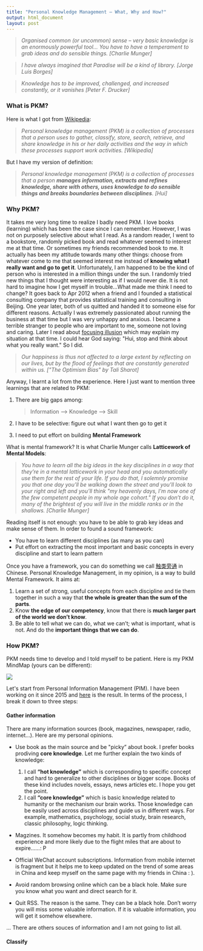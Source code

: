 ```yaml
---
title: "Personal Knowledge Management — What, Why and How?"
output: html_document
layout: post
---
```


> _Organised common (or uncommon) sense – very basic knowledge is an enormously powerful tool... You have to have a temperament to grab ideas and do sensible things. [Charlie Munger]_

> _I have always imagined that Paradise will be a kind of library. [Jorge Luis Borges]_

> _Knowledge has to be improved, challenged, and increased constantly, or it vanishes  [Peter F. Drucker]_

### What is PKM?

Here is what I got from  [Wikipedia](https://en.wikipedia.org/wiki/Personal_knowledge_management):

> _Personal knowledge management (PKM) is a collection of processes that a person uses to gather, classify, store, search, retrieve, and share knowledge in his or her daily activities and the way in which these processes support work activities. [Wikipedia]_

But I have my version of definition:

> _Personal knowledge management (PKM) is a collection of processes that a person **manages information, extracts and refines knowledge, share with others, uses knowledge to do sensible things and breaks boundaries between disciplines**. [Hui]_

### Why PKM?

It takes me very long time to realize I badly need PKM. I love books (learning) which has been the case since I can remember. However, I was not on purposely selective about what I read. As a random reader, I went to a bookstore, randomly picked book and read whatever seemed to interest me at that time. Or sometimes my friends recommended book to me. It actually has been my attitude towards many other things: choose from whatever come to me that seemed interest me instead of **knowing what I really want and go to get it**. Unfortunately, I am happened to be the kind of person who is interested in a million things under the sun. I randomly tried new things that I thought were interesting as if I would never die. It is not hard to imagine how I get myself in trouble...What made me think I need to change? It goes back to Apr 2012 when a friend and I founded a statistical consulting company that provides statistical training and consulting in Beijing. One year later, both of us quitted and handed it to someone else for different reasons. Actually I was extremely passionated about running the business at that time but I was very unhappy and anxious. I became a terrible stranger to people who are important to me, someone not loving and caring. Later I read about [focusing illusion](https://www.edge.org/response-detail/11984) which may explain my situation at that time. I could hear God saying: "Hui, stop and think about what you really want." So I did. 

> _Our happiness is thus not affected to a large extent by reflecting on our lives, but by the flood of feelings that are constantly generated within us. ["The Optimism Bias" by Tali Sharot]_

Anyway, I learnt a lot from the experience. Here I just want to mention three learnings that are related to PKM:

1. There are big gaps among:  

    > Information —> Knowledge —> Skill
    
1. I have to be selective: figure out what I want then go to get it
1. I need to put effort on building **Mental Framework**

What is mental framework? It is what Charlie Munger calls **Latticework of Mental Models**:

> _You have to learn all the big ideas in the key disciplines in a way that they’re in a mental latticework in your head and you automatically use them for the rest of your life. If you do that, I solemnly promise you that one day you’ll be walking down the street and you’ll look to your right and left and you’ll think "my heavenly days, I’m now one of the few competent people in my whole age cohort." If you don’t do it, many of the brightest of you will live in the middle ranks or in the shallows. [Charlie Munger]_

Reading itself is not enough: you have to be able to grab key ideas and make sense of them. In order to found a sound framework: 

- You have to learn different disciplines (as many as you can)
- Put effort on extracting the most important and basic concepts in every discipline and start to learn pattern 

Once you have a framework, you can do something we call [触类旁通](http://dictionary.pinpinchinese.com/definitions/t/觸類旁通-chuleipangtong) in Chinese. Personal Knowledge Management, in my opinion, is a way to build Mental Framework. It aims at: 

1. Learn a set of strong, useful concepts from each discipline and tie them together in such a way that **the whole is greater than the sum of the parts**. 
1. Know **the edge of our competency**, know that there is **much larger part of the world we don’t know**.
1. Be able to tell what we can do, what we can’t; what is important, what is not. And do the **important things that we can do**.

### How PKM?

PKM needs time to develop and I told myself to be patient. Here is my PKM MindMap (yours can be different):

![](http://linhui.org/images/MindMap/PKM.png)

Let's start from Personal Information Management (PIM). I have been working on it since 2015 and [here](http://hui1987.com/) is the result. In terms of the process, I break it down to three steps:

#### Gather information 

There are many information sources (book, magazines, newspaper, radio, internet...). Here are my personal opinions. 

- Use book as the main source and be "picky” about book. I prefer books prodiving **core knowledge**. Let me further explain the two kinds of knowledge: 

    1. I call  **“hot knowledge”** which is corresponding to specific concept and hard to generalize to other disciplines or bigger scope. Books of these kind includes novels, essays, news articles etc. I hope you get the point. 
    1. I call **“core knowledge”** which is basic knowledge related to humanity or the mechanism our brain works. Those knowledge can be easily used  across disciplines and guide us in different ways. For example, mathematics, psychology, social study, brain research, classic philosophy, logic thinking. 
    
- Magzines. It somehow becomes my habit. It is partly from childhood experience and more likely due to the flight miles that are about to expire......: P
    
- Official WeChat account subscriptions. Information from mobile internet is fragment but it helps me to keep updated on the trend  of some areas in China and keep myself on the same page with my friends in China : ). 

- Avoid random browsing online which can be a black hole. Make sure you know what you want and direct search for it. 

- Quit RSS. The reason is the same. They can be a black hole. Don’t worry you will miss some valuable information. If it is valuable information, you will get it somehow elsewhere.

... There are others souces of information and I am not going to list all. 
 
#### Classify 

